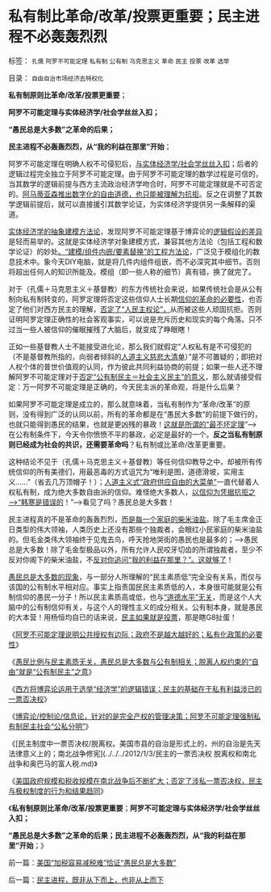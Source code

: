 # 私有制比革命/改革/投票更重要；民主进程不必轰轰烈烈

标签： `孔儒` `阿罗不可能定理` `私有制` `公有制` `马克思主义` `革命` `民主` `投票` `改革` `选举` 

目录： `自由自治市场经济去特权化`

**私有制原则比革命/改革/投票更重要**；

**阿罗不可能定理与实体经济学/社会学丝丝入扣；**

**“愚民总是大多数”之革命的后果；**

**民主进程不必轰轰烈烈，从“我的利益在那里”开始**；

阿罗不可能定理在明确人权不可侵犯后，[与实体经济学/社会学丝丝入扣](../../../2011/2/16/实体经济学和历史学都是研究人类行为的科学.md)；后者的逻辑过程完全独立于阿罗不可能定理。由于阿罗不可能定理的数学过程是可信的，当其数学的逻辑前提与西方主流政治经济学吻合时，阿罗不可能定理就是不可否定的。[阿马蒂亚森推出数字化的自由道德，也只能被理解为抗拒](../../../2011/12/30/印度的社会主义民主和阿马蒂亚森的数字化道德.md)。反之在调整了其数学逻辑前提后，就可以直接援引其数学论证，为实体经济学提供另一条解释的渠道。

[实体经济学的抽象建模方法论](../../../2009/4/1/面向对象抽象模型社会经济分析.md)，发现阿罗不可能定理基于博弈论的[逻辑假设的差异](../../../2011/3/4/对象抽象，要素替代和偷换概念.md)是轻而易举的。这就是实体经济学对象建模方式，兼容其他方法论（包括工程和数学论证）的妙处[。“建模/组件内嵌/要素替换”的工程方法论](../../../2009/4/2/要素简化，四要素原则，仿真校准.md)，广泛见于模组化的数息技术中。象今天DIY电脑，就是将几件内组件组嵌，而不必深究其中细节。否则将超出任何人的知识所能及。模组（即一些人称的细节）真有错，换了就完了。

对于（孔儒＋马克思主义＋基督教）的东方传统社会来说，如果传统社会是从公有制向私有制转变的，阿罗定理将否定这些信仰人士长期[信仰的革命的必要性](../../../2012/1/1/多数人暴政的“怀旧”“复古”的虚拟正义.md)，也否定了他们对西方民主的理解，[否定了“人民主权论”，](../../../2011/12/4/“主权来自人民”是正确的废话.md)从而被这些人顽固抗拒。否则证明阿罗定理正确性的社会客观事实，可以说是充斥历史和现实的每个角落。只不过当一些人被信仰的催眠摧残了大脑后，就变成了睁眼瞎！

正如一些基督教人士不能接受进化论，那么我们就假定“人权私有是不可侵犯的（不是基督教所指的，向弱者倾斜的[人道主义慈悲大清单](../../../2012/1/3/阿罗定理“愚民总是大多数”与民主素质无关.md)）”是不可置疑的；即把对人权个体的普世价值观的认同，作为彼此共同利益协商的前提；如果一些人还不理解阿罗不可能定理对于[否定“公有制民主＝社会主义民主”的意义](../../../2011/12/31/从阿马蒂亚森看茅于轼，世界意识形态的主流.md)，那么就请接受假定：万一阿罗不可能定理是正确的，今天民主派的革命观，将是什么后果？

如果阿罗不可能定理是成立的，那么就意味着，当私有制作为“革命/改革”的原则，没有得到广泛的认同以前，所有的革命都是在“愚民大多数”的前提下做行的，也就只能得到愚民的结果，也就是更凶残的暴政！[这就是所谓的“最不坏定理](../../../2011/6/4/最不坏定律：没有最坏的，只有更坏的.md)”——>在公有制条件下，今天令你愤愤不平的暴政，必定是最好的一个。**反之当私有制原则已经成为社会的共识，还需要革命吗**？私有制或比革命/改革更重要。

这种结论不见于（孔儒＋马克思主义＋基督教）等任何信仰教导之中，却被所有传统信仰的所有美德们，用最恶毒的方式诅咒为“唯利是图，道德滑坡，实用主义……”（省去几万顶帽子！）；[人道主义式“政府供应自由的大菜单”](../../../2012/1/3/阿罗定理“愚民总是大多数”与民主素质无关.md)一直代替着人权私有制，成为绝大多数自由派的信仰。难怪绝大多数人，[以信仰为凭据抗拒之——>“韩寒是错误的](../../../2011/12/4/民主进程的关键在于消除贫民的造反冲动.md)！”——>看见了吗？愚民总是大多数！

民主进程真的不是革命的轰轰烈烈，[而是每一个家庭的柴米油盐](../../../2011/9/21/民富是测算民主的量化指标.md)。除了毛主席金正日类型的伟大领袖，人类历史上还没有那些个独裁者，会眼红小民家庭的柴米油盐的。但毛金类伟大领袖终于见鬼去鸟，呼天抢地哭街的愚民也是最多的；——>愚民总是大多数！除了毛金型极品以外，所有允许人民咬牙切齿的所谓独裁者，至少不反对你阁下的柴米油盐，不[反对你追问“我的利益在那里？”。这就够了](../../../2011/2/25/民主改革就是社会利益沟通的过程.md)！

[愚民总是大多数的现象](../../../2012/1/3/阿罗定理“愚民总是大多数”与民主素质无关.md)，与一部分人所理解的“民主素质低”完全没有关系，而仅与该国的公有制水平相对应。事实上指责国民民主素质低的人，本身很可能就是公有制信仰的愚民一分子！所以民主素质高或低，也与[“道德水平”无关](../../../2009/8/24/中庸枉法,惩善扬恶,坏事做尽.md)，而是这个人大脑中的公有制信仰有关，与这个人的理性主义的成分相关。公有制本身，就是愚民的大本营！用杨恒均自已的话来说，[民主如果就是投票](../../../2012/1/3/民主关键在涉私一票否决权；罗马的保民官和美国宪法中的要素.md)，那是瞎G8扯蛋！

《[阿罗不可能定理说明公共授权有边际；政府不是越大越好的；私有化政策的必要性](../../../2012/1/2/阿罗不可能定理：公共服务有边际，政府不是越大越好.md)》

《[愚民比例与民主素质无关，愚民总是大多数与公有制相关；脱离人权约束的“自由”就是“公有制民主”之意](../../../2012/1/3/阿罗定理“愚民总是大多数”与民主素质无关.md)》

《[西方将博弈论运用于选举“经济学”的逻辑错误；民主的基础在于私有利益涉已的一票否决权](../../../2012/1/3/民主关键在涉私一票否决权；罗马的保民官和美国宪法中的要素.md)》

《[博弈论/控制论/信息论，针对的是完全产权的管理决策；阿罗不可能定理强制私有制民主社会“公私分明”](../../../2012/1/3/民主社会必须公私分明，看滥用博弈论的“选举经济学”.md)》

《[民主制度中一票否决权/脱离权。美国市县的自治是形式上的，州的自治是先天法律意义上的；南北战争修宪](../../../2012/1/3/民主的一票否决权 脱离权和南北战争和奥巴马的富人税.md)》

《[美国政府规模和税收规模在南北战争后不断扩大；否定了涉私一票否决权，民主与极权制度的行为和结果趋同](../../../2012/1/4/美国“加税容易减税难”恰证“愚民总是大多数”.md)》

《**私有制原则比革命/改革/投票更重要**；**阿罗不可能定理与实体经济学/社会学丝丝入扣；**

**“愚民总是大多数”之革命的后果；民主进程不必轰轰烈烈，从“我的利益在那里”开始**；》

前一篇：[美国“加税容易减税难”恰证“愚民总是大多数”](../../../2012/1/4/美国“加税容易减税难”恰证“愚民总是大多数”.md)

后一篇：[民主进程，既非从下而上，也非从上而下](../../../2012/1/4/民主进程，既非从下而上，也非从上而下.md)